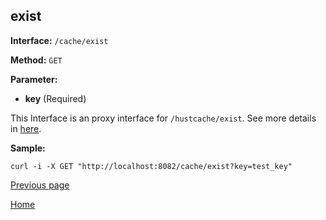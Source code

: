 ## exist ##

**Interface:** `/cache/exist`

**Method:** `GET`

**Parameter:** 

*  **key** (Required)  

This Interface is an proxy interface for `/hustcache/exist`. See more details in [here](../../hustdb/hustcache/exist.md).  

**Sample:**

    curl -i -X GET "http://localhost:8082/cache/exist?key=test_key"

[Previous page](../cache.md)

[Home](../../../index.md)